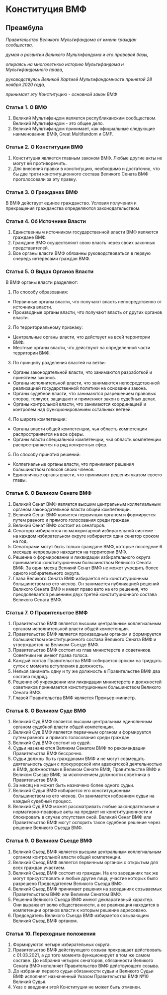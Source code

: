 # Конституция ВМФ

## Преамбула
*Правительство Великого Мультифандома от имени граждан сообщества,*

*думая о развитии Великого Мультифандома и его правовой базы,*

*опираясь на многолетнюю историю Мультифандома и Мультифандомного права,*

*руководствуясь Великой Хартией Мультифандомности принятой 28 ноября 2020 года,*

*принимает эту Конституцию - основной закон ВМФ*

### Статья 1. О ВМФ
1. Великий Мультифандом является республиканским сообществом. Великий Мультифандом - это общее дело.
2. Великий Мультифандом принимает, как официальные следующие наименования: ВМФ, Great Multifandom и GMF.

### Статья 2. О Конституции ВМФ
1. Конституция является главным законом ВМФ. Любые другие акты не могут ей противоречить.
2. Для внесения правки в конституцию, необходимо и достаточно, что бы две трети конституционного состава Великого Сената ВМФ проголосовали за эту правку.

### Статья 3. О Гражданах ВМФ
В ВМФ действует единое гражданство. Условия получения и прекращения гражданства определяются законодательством.

### Статья 4. Об Источнике Власти
1. Единственным источником государственной власти ВМФ являются граждане ВМФ.
2. Граждане ВМФ осуществляют свою власть через своих законных представителей.
3. Все органы власти ВМФ обязанны руководствоваться в первую очередь интересами граждан ВМФ.

### Статья 5. О Видах Органов Власти
В ВМФ органы власти разделяют:

1. По способу образования:
- Первичные органы власти, что получают власть непосредственно от источника власти.
- Производные органы власти, что получают власть от других органов власти.
2. По территориальному признаку:
- Центральные органы власти, что действует на всей территории ВМФ.
- Местные органы власти, что действуют на определенной части территории ВМФ.
3. По принципу разделения властей на ветви:
- Органы законодательной власти, что занимаются разработкой и принятием законов.
- Органы исполнительной власти, что занимаются непосредственной реализацией государственной политики на основании закона.
- Органы судебной власти, что занимаются разрешением правовых споров, толкуют, защищают и применяют закон в судебных делах.
- Органы контрольной власти, что занимаются координацией и контролем над функционированием остальных ветвей.
4. По широте компетенции:
- Органы власти общей компетенции, чья область компетенции распространяется на все сферы.
- Органы власти специальной компетенции, чья область компетенции распространяется на ряд конкретных сфер.
5. По способу принятия решений:
- Коллегиальные органы власти, что принимают решения большинством голосов своих членов.
- Единоличные органы власти, что принимают решения указом своего главы.

### Статья 6. О Великом Сенате ВМФ
1. Великий Сенат ВМФ является высшим центральным коллегиальным органом законодательной власти общей компетенции.
2. Великий Сенат ВМФ является первичным органом и формируется путем равного и прямого голосования среди граждан.
3. Великий Сенат ВМФ состоит из сенаторов.
4. Сенаторы избираются по мажоритарной избирательной системе - на каждом избирательном округе избирается один сенатор сроком на год.
5. Сенаторами могут быть только граждане ВМФ, которые последние 6 месяцев непрерывно находится на территории ВМФ.
6. Решение о формировании и ликвидации избирательного округа принимается конституционным большинством Великого Сената ВМФ. За один месяц Великий Сенат ВМФ не может учредить более одного избирательного округа.
7. Глава Великого Сената ВМФ избирается его конституционным большинством из его членов. Он занимается публикацией решений Великого Сената ВМФ и имеет право вето на его решения, что преодолевается решением двух третей конституционного состава Великого Сената ВМФ.

### Статья 7. О Правительстве ВМФ
1. Правительство ВМФ является высшим центральным коллегиальным органом исполнительной власти общей компетенции.
2. Правительство ВМФ является производным органом и формируется большинством конституционного состава Великого Сената ВМФ и утверждается на Великом Съезде ВМФ.
3. Правительство ВМФ состоит из глав министерств и советников. Советники не имеют права голоса.
4. Каждый состав Правительства ВМФ собирается сроком на тридцать суток с момента вступления в должность.
5. Нельзя занимать одну и ту же должность в Правительстве ВМФ два состава подряд.
6. Решение об учреждении или ликвидации министерств и должностей советников принимается конституционным большинством Великого Сената ВМФ.
7. Главой Правительства ВМФ является Премьер-министр.

### Статья 8. О Великом Суде ВМФ
1. Великий Суд ВМФ является высшим центральным единоличным органом судебной власти общей компетенции.
2. Великий Суд ВМФ является первичным органом и формируется путем равного и прямого голосования среди граждан.
3. Великий Суд ВМФ состоит из судей.
4. Судьи назначаются Великим Сенатом ВМФ по рекомендации Правительства ВМФ бессрочно.
5. Судьи должны быть гражданами ВМФ и не могут совмещать деятельность судьи с прокурорской или адвокатской деятельностью в ВМФ, должностями в Великом Сенате ВМФ, Правительстве ВМФ и Великом Съезде ВМФ, за исключением должности советника в Правительстве ВМФ.
6. За месяц не может быть назначено более одного судьи.
7. Великий Судья ВМФ избирается его конституционным большинством из его членов. Он занимается избранием судьи на каждый судебный процесс.
8. Великий Суд ВМФ может рассматривать любые законодательные и нормативно-правовые акты на предмет их конституционности и блокировать в случае отсутствия оной. Великий Сенат ВМФ или Правительство ВМФ могут оспорить такое судебное решение через решение Великого Съезда ВМФ.

### Статья 9. О Великом Съезде ВМФ
1. Великий Съезд ВМФ является высшим центральным коллегиальным органом контрольной власти общей компетенции.
2. Великий Съезд ВМФ является первичным органом с открытым для всех граждан участием.
3. Великий Съезд ВМФ состоит из граждан. На его заседаниях так же могут присутствовать и любые другие лица, участие которых было разрешено Председателем Великого Съезда ВМФ.
4. Великий Съезд ВМФ принимает решения на заседаниях созываемых Правительством ВМФ или Великим Сенатом ВМФ.
5. Решения Великого Съезда ВМФ имеют декларативный характер. Они выражают волю общественности, а ее реализация находится в компетенции органов власти к которым решение адресовано.
6. Председатель Великого Съезда ВМФ избирается созывающим Великий Съезд ВМФ органом.

### Статья 10. Переходные положения
1. Формируются четыре избирательных округа.
2. Правительство ВМФ действующего созыва прекращает действовать с 01.03.2021, а до того момента функционирует в том же самом составе. До избрания четырех сенаторов, обязанности Великого Сената ВМФ исполняет Правительство ВМФ действующего созыва.
3. До избрания первого судьи обязанности судьи и Великого Судьи ВМФ исполняет назначенный Указом Правительства ВМФ №10 Великий Судья.
4. Указ о введении этой Конституции не может быть отменен.
